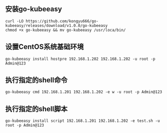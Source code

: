 
## 安装go-kubeeasy
```shell
curl -LO https://github.com/kongyu666/go-kubeeasy/releases/download/v1.0.0/go-kubeeasy
chmod +x go-kubeeasy && mv go-kubeeasy /usr/loca/bin/
```

## 设置CentOS系统基础环境
```shell
go-kubeeasy install hostpre 192.168.1.202 192.168.1.202 -u root -p Admin@123
```

## 执行指定的shell命令
```shell
go-kubeeasy cmd 192.168.1.201 192.168.1.202 -e w -u root -p Admin@123
```

## 执行指定的shell脚本
```shell
go-kubeeasy install script 192.168.1.201 192.168.1.202 -e test.sh -u root -p Admin@123
```
